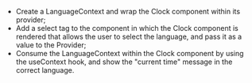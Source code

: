 - Create a LanguageContext and wrap the Clock component within its provider;
- Add a select tag to the component in which the Clock component is rendered
  that allows the user to select the language, and pass it as a value to the Provider;
- Consume the LanguageContext within the Clock component by using the useContext hook,
  and show the "current time" message in the correct language.
